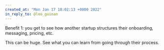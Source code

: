 ```yaml
---
created_at: "Mon Jan 17 18:02:13 +0000 2022"
in_reply_to: @leo_guinan
---
```


Benefit 1: you get to see how another startup structures their onboarding, messaging, pricing, etc. 

This can be huge. See what you can learn from going through their process.